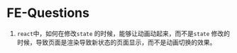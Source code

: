 # FE-Questions

1. `react`中，如何在修改`state` 的时候，能够让动画动起来，而不是`state` 修改的时候，导致页面是渲染导致新状态的页面显示，而不是动画切换的效果。
